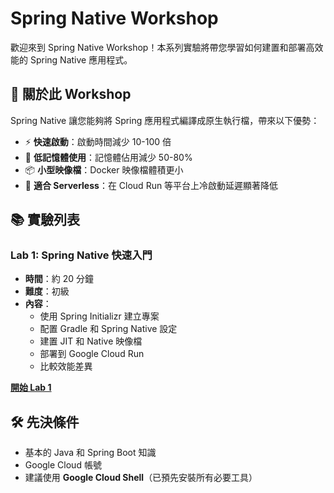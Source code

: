 # Spring Native Workshop

歡迎來到 Spring Native Workshop！本系列實驗將帶您學習如何建置和部署高效能的 Spring Native 應用程式。

## 🎯 關於此 Workshop

Spring Native 讓您能夠將 Spring 應用程式編譯成原生執行檔，帶來以下優勢：

- ⚡ **快速啟動**：啟動時間減少 10-100 倍
- 💾 **低記憶體使用**：記憶體佔用減少 50-80%
- 📦 **小型映像檔**：Docker 映像檔體積更小
- 🚀 **適合 Serverless**：在 Cloud Run 等平台上冷啟動延遲顯著降低

## 📚 實驗列表

### Lab 1: Spring Native 快速入門
- **時間**：約 20 分鐘
- **難度**：初級
- **內容**：
  - 使用 Spring Initializr 建立專案
  - 配置 Gradle 和 Spring Native 設定
  - 建置 JIT 和 Native 映像檔
  - 部署到 Google Cloud Run
  - 比較效能差異

**[開始 Lab 1](https://seanchenr.github.io/spring-native-workshop/spring-native-workshop-lab1/index.html#0)**

## 🛠️ 先決條件

- 基本的 Java 和 Spring Boot 知識
- Google Cloud 帳號
- 建議使用 **Google Cloud Shell**（已預先安裝所有必要工具）
